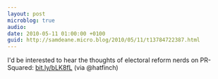 ```yaml
---
layout: post
microblog: true
audio: 
date: 2010-05-11 01:00:00 +0100
guid: http://samdeane.micro.blog/2010/05/11/t13784722387.html
---
```

I'd be interested to hear the thoughts of electoral reform nerds on PR-Squared: [bit.ly/bLK8fL](http://bit.ly/bLK8fL) (via @hatfinch)
